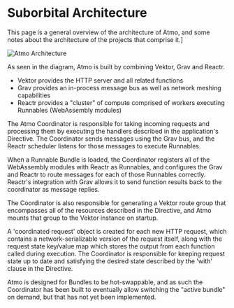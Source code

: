 # Suborbital Architecture
This page is a general overview of the architecture of Atmo, and some notes about the architecture of the projects that comprise it.]

![Atmo Architecture](https://user-images.githubusercontent.com/5942370/109400927-8eb06400-7919-11eb-8ac7-45c11d83707d.png)

As seen in the diagram, Atmo is built by combining Vektor, Grav and Reactr.
- Vektor provides the HTTP server and all related functions
- Grav provides an in-process message bus as well as network meshing capabilities
- Reactr provides a "cluster" of compute comprised of workers executing Runnables (WebAssembly modules)

The Atmo Coordinator is responsible for taking incoming requests and processing them by executing the handlers described in the application's Directive. The Coordinator sends messages using the Grav bus, and the Reactr scheduler listens for those messages to execute Runnables.

When a Runnable Bundle is loaded, the Coordinator registers all of the WebAssembly modules with Reactr as Runnables, and configures the Grav and Reactr to route messages for each of those Runnables correctly. Reactr's integration with Grav allows it to send function results back to the coordinator as message replies.

The Coordinator is also responsible for generating a Vektor route group that encompasses all of the resources described in the Directive, and Atmo mounts that group to the Vektor instance on startup.

A 'coordinated request' object is created for each new HTTP request, which contains a network-serializable version of the request itself, along with the request state key/value map which stores the output from each function called during execution. The Coordinator is responsible for keeping request state up to date and satisfying the desired state described by the 'with' clause in the Directive.

Atmo is designed for Bundles to be hot-swappable, and as such the Coordinator has been built to eventually allow switching the "active bundle" on demand, but that has not yet been implemented.